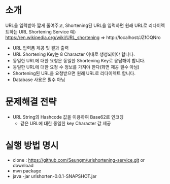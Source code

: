 # 소개
URL을 입력받아 짧게 줄여주고, Shortening된 URL을 입력하면 원래 URL로 리다이렉트하는 URL Shortening Service
예) https://en.wikipedia.org/wiki/URL_shortening => http://localhost/JZfOQNro

- URL 입력폼 제공 및 결과 출력
- URL Shortening Key는 8 Character 이내로 생성되어야 합니다.
- 동일한 URL에 대한 요청은 동일한 Shortening Key로 응답해야 합니다.
- 동일한 URL에 대한 요청 수 정보를 가져야 한다(화면 제공 필수 아님)
- Shortening된 URL을 요청받으면 원래 URL로 리다이렉트 합니다.
- Database 사용은 필수 아님

# 문제해결 전략
- URL String의 Hashcode 값을 이용하여 Base62로 인코딩
    * 같은 URL에 대한 동일한 key Character 값 제공 

# 실행 방법 명시
- clone : https://github.com/Seungm/urlshortening-service.git or download
- mvn package
- java -jar urlshorten-0.0.1-SNAPSHOT.jar
